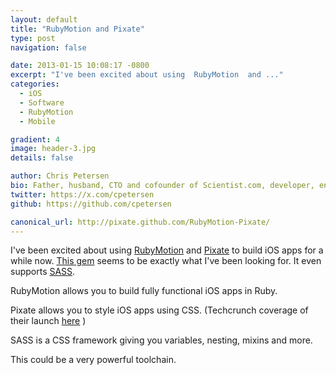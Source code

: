 ```yaml
---
layout: default
title: "RubyMotion and Pixate"
type: post
navigation: false

date: 2013-01-15 10:08:17 -0800
excerpt: "I've been excited about using  RubyMotion  and ..."
categories:
  - iOS
  - Software
  - RubyMotion
  - Mobile

gradient: 4
image: header-3.jpg
details: false

author: Chris Petersen
bio: Father, husband, CTO and cofounder of Scientist.com, developer, entrepreneur and technologist.
twitter: https://x.com/cpetersen
github: https://github.com/cpetersen

canonical_url: http://pixate.github.com/RubyMotion-Pixate/
---
```



I've been excited about using  [RubyMotion](http://www.rubymotion.com)  and  [Pixate](http://www.pixate.com)  to build iOS apps for a while now.  [This gem](http://pixate.github.com/RubyMotion-Pixate/)  seems to be exactly what I've been looking for. It even supports  [SASS](http://sass-lang.com).

 RubyMotion allows you to build fully functional iOS apps in Ruby.

 Pixate allows you to style iOS apps using CSS. (Techcrunch coverage of their launch  [here](http://techcrunch.com/2013/01/15/pixate-debuts-a-framework-for-designing-mobile-apps-with-css/) )

 SASS is a CSS framework giving you variables, nesting, mixins and more.

 This could be a very powerful toolchain.


